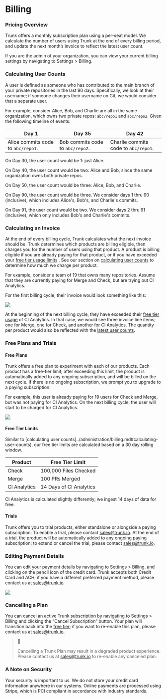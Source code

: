 # Billing

### Pricing Overview

Trunk offers a monthly subscription plan using a per-seat model. We calculate the number of users using Trunk at the end of every billing period, and update the next month’s invoice to reflect the latest user count.

If you are the admin of your organization, you can view your current billing settings by navigating to Settings > Billing.

### Calculating User Counts

A user is defined as someone who has contributed to the main branch of your private repositories in the last 90 days. Specifically, we look at their username; if someone changes their username on Git, we would consider that a separate user.

For example, consider Alice, Bob, and Charlie are all in the same organization, which owns two private repos: `abc/repo1` and `abc/repo2`. Given the following timeline of events:

| Day 1                              | Day 35                           | Day 42                               |
| ---------------------------------- | -------------------------------- | ------------------------------------ |
| Alice commits code to `abc/repo1`. | Bob commits code to `abc/repo2`. | Charlie commits code to `abc/repo1`. |

On Day 30, the user count would be 1: just Alice.

On Day 40, the user count would be two: Alice and Bob, since the same organization owns both private repos.

On Day 50, the user count would be three: Alice, Bob, and Charlie.

On Day 90, the user count would be three. We consider days 1 thru 90 (inclusive), which includes Alice's, Bob's, and Charlie's commits.

On Day 91, the user count would be two. We consider days 2 thru 91 (inclusive), which only includes Bob's and Charlie's commits.

### Calculating an Invoice

At the end of every billing cycle, Trunk calculates what the next invoice should be. Trunk determines which products are billing eligible, then charges you for the number of users using that product. A product is billing eligible if you are already paying for that product, or if you have exceeded your [free tier usage limits](billing.md#free-plans-and-trials) . See our section on [calculating user counts](billing.md#calculating-user-counts) to determine how much we charge per product.

For example, consider a team of 19 that owns many repositories. Assume that they are currently paying for Merge and Check, but are trying out CI Analytics.

For the first billing cycle, their invoice would look something like this:

![ ](https://files.readme.io/63bc876-Screen_Shot_2023-01-17_at_8.01.43_PM.png)

At the beginning of the next billing cycle, they have exceeded their [free tier usage](billing.md#free-plans-and-trials) of CI Analytics. In that case, we would see three invoice line items; one for Merge, one for Check, and another for CI Analytics. The quantity per product would also be reflected with the [latest user counts](billing.md#calculating-user-counts).

### Free Plans and Trials

#### **Free Plans**

Trunk offers a free plan to experiment with each of our products. Each product has a free-tier limit; after exceeding this limit, the product is automatically added to any ongoing subscription, and will be billed on the next cycle. If there is no ongoing subscription, we prompt you to upgrade to a paying subscription.

For example, this user is already paying for 19 users for Check and Merge, but was not paying for CI Analytics. On the next billing cycle, the user will start to be charged for CI Analytics.

![ ](https://files.readme.io/f12daf8-Screen_Shot_2023-01-17_at_8.04.29_PM.png)

#### **Free Tier Limits**

Similar to \[calculating user counts]../administration/billing.md#calculating-user-counts), our free tier limits are calculated based on a 30 day rolling window.

| Product      | Free Tier Limit         |
| ------------ | ----------------------- |
| Check        | 100,000 Files Checked   |
| Merge        | 100 PRs Merged          |
| CI Analytics | 14 Days of CI Analytics |

CI Analytics is calculated slightly differently; we ingest 14 days of data for free.

#### **Trials**

Trunk offers you to trial products, either standalone or alongside a paying subscription. To enable a trial, please contact [sales@trunk.io](mailto:sales@trunk.io). At the end of a trial, the product will be automatically added to any ongoing paying subscription; to extend or cancel the trial, please contact [sales@trunk.io](mailto:sales@trunk.io).

### Editing Payment Details

You can edit your payment details by navigating to Settings > Billing, and clicking on the pencil icon of the credit card. Trunk accepts both Credit Card and ACH; if you have a different preferred payment method, please contact us at sales@trunk.io

![ ](https://files.readme.io/d7adf4f-Screen_Shot_2023-01-17_at_8.08.17_PM.png)

### Cancelling a Plan

You can cancel an active Trunk subscription by navigating to Settings > Billing and clicking the “Cancel Subscription” button. Your plan will transition back into the [free tier](billing.md#free-plans-and-trials); if you want to re-enable this plan, please contact us at sales@trunk.io.

> 🚧
>
> Cancelling a Trunk Plan may result in a degraded product experience. Please contact us at sales@trunk.io to re-enable any canceled plan.

### A Note on Security

Your security is important to us. We do not store your credit card information anywhere in our systems. Online payments are processed using Stripe, which is PCI compliant in accordance with industry standards.
